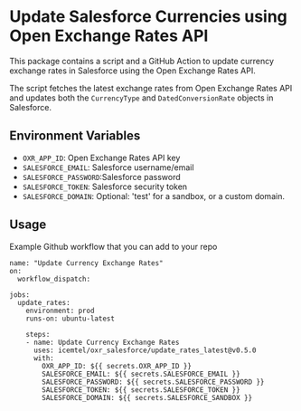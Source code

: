 # Update Salesforce Currencies using Open Exchange Rates API

This package contains a script and a GitHub Action to update currency exchange rates in Salesforce using the Open Exchange Rates API.

The script fetches the latest exchange rates from Open Exchange Rates API and updates both the `CurrencyType` and `DatedConversionRate` objects in Salesforce. 

## Environment Variables

- `OXR_APP_ID`: Open Exchange Rates API key
- `SALESFORCE_EMAIL`: Salesforce username/email
- `SALESFORCE_PASSWORD`:Salesforce password
- `SALESFORCE_TOKEN`: Salesforce security token
- `SALESFORCE_DOMAIN`: Optional: 'test' for a sandbox, or a custom domain.

## Usage

Example Github workflow that you can add to your repo 

```
name: "Update Currency Exchange Rates"
on:
  workflow_dispatch:

jobs:
  update_rates:
    environment: prod
    runs-on: ubuntu-latest

    steps:
    - name: Update Currency Exchange Rates
      uses: icemtel/oxr_salesforce/update_rates_latest@v0.5.0
      with:
        OXR_APP_ID: ${{ secrets.OXR_APP_ID }}
        SALESFORCE_EMAIL: ${{ secrets.SALESFORCE_EMAIL }}
        SALESFORCE_PASSWORD: ${{ secrets.SALESFORCE_PASSWORD }}
        SALESFORCE_TOKEN: ${{ secrets.SALESFORCE_TOKEN }}
        SALESFORCE_DOMAIN: ${{ secrets.SALESFORCE_SANDBOX }}
```